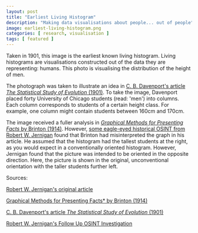 ```yaml
---
layout: post
title: "Earliest Living Histogram"
description: "Making data visualisations about people... out of people"
image: earliest-living-histogram.png
categories: [ research, visualisation ]
tags: [ featured ]
---
```


Taken in 1901, this image is the earliest known living histogram. Living histograms are visualisations constructed out of the data they are representing: humans. This photo is visualising the distribution of the height of men.

The photograph was taken to illustrate an idea in [C. B. Davenport's article *The Statistical Study of Evolution* (1901)](https://en.wikisource.org/wiki/Popular_Science_Monthly/Volume_59/September_1901/The_Statistical_Study_of_Evolution). To take the image, Davenport placed forty University of Chicago students (read: 'men') into columns. Each column corresponds to students of a certain height class. For example, one column might contain students between 160cm and 170cm.

The image received a fuller analysis in [*Graphical Methods for Presenting Facts* by Brinton (1914)](https://archive.org/details/graphicmethodsfo00brinrich/page/165). However, [some eagle-eyed historical OSINT from Robert W. Jernigan](http://statpics.blogspot.com/2013/08/earliest-living-histogram-revisited-and.html) found that Brinton had misinterpreted the graph in his article. He assumed that the histogram had the tallest students at the right, as you would expect in a conventionally oriented histogram. However, Jernigan found that the picture was intended to be oriented in the opposite direction. Here, the picture is shown in the original, unconventional orientation with the taller students further left.

Sources:

[Robert W. Jernigan's original article](http://statpics.blogspot.com/2008/05/earliest-living-histogram.html)

[Graphical Methods for Presenting Facts* by Brinton (1914)](https://archive.org/details/graphicmethodsfo00brinrich/page/165)

[C. B. Davenport's article *The Statistical Study of Evolution* (1901)](https://en.wikisource.org/wiki/Popular_Science_Monthly/Volume_59/September_1901/The_Statistical_Study_of_Evolution)

[Robert W. Jernigan's Follow Up OSINT Investigation](http://statpics.blogspot.com/2013/08/earliest-living-histogram-revisited-and.html)
